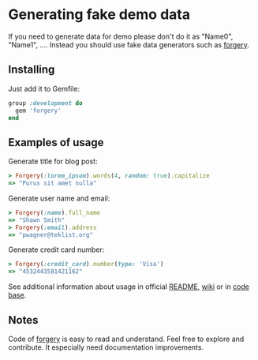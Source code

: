 # Generating fake demo data
If you need to generate data for demo please don't do it as "Name0", "Name1", .... Instead you should use fake data generators such as [forgery](https://github.com/sevenwire/forgery).

## Installing
Just add it to Gemfile:
```ruby
group :development do
  gem 'forgery'
end
```

## Examples of usage
Generate title for blog post:
```ruby
> Forgery(:lorem_ipsum).words(4, random: true).capitalize
=> "Purus sit amet nulla"
```

Generate user name and email:
```ruby
> Forgery(:name).full_name
=> "Shawn Smith"
> Forgery(:email).address
=> "pwagner@teklist.org"
```

Generate credit card number:
```ruby
> Forgery(:credit_card).number(type: 'Visa')
=> "4532443581421162"
```

See additional information about usage in official [README](https://github.com/sevenwire/forgery#forgery), [wiki](https://github.com/sevenwire/forgery/wiki) or in [code base](https://github.com/sevenwire/forgery/tree/master/lib/forgery/forgery).

## Notes
Code of [forgery](https://github.com/sevenwire/forgery) is easy to read and understand. Feel free to explore and contribute. It especially need documentation improvements.
